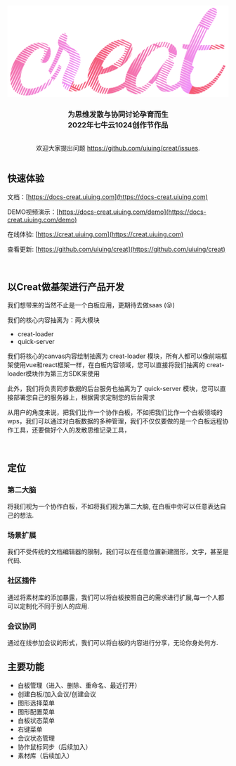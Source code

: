 <div align="center" style="display:flex;flex-direction:column;">
  <a href="https://creat.uiuing.com">
    <img width="540" src="./front/creat-render/src/routes/Home/components/FixedBanner/banner.png" alt="creat logo" />
  </a>
  <h3>为思维发散与协同讨论孕育而生<br>2022年七牛云1024创作节作品</br>
  </h3>
  <p> 欢迎大家提出问题 <a target="_blank" href="https://github.com/uiuing/creat/issues">https://github.com/uiuing/creat/issues</a>.</p>
</div>

## 快速体验

文档：[https://docs-creat.uiuing.com](https://docs-creat.uiuing.com)

DEMO视频演示：[https://docs-creat.uiuing.com/demo](https://docs-creat.uiuing.com/demo)

在线体验: [https://creat.uiuing.com](https://creat.uiuing.com)

查看更新: [https://github.com/uiuing/creat](https://github.com/uiuing/creat)

<br />


## 以Creat做基架进行产品开发

我们想带来的当然不止是一个白板应用，更期待去做saas (😝)

我们的核心内容抽离为：两大模块
- creat-loader
- quick-server

我们将核心的canvas内容绘制抽离为 creat-loader 模块，所有人都可以像前端框架使用vue和react框架一样，在白板内容领域，您可以直接将我们抽离的 creat-loader模块作为第三方SDK来使用

此外，我们将负责同步数据的后台服务也抽离为了 quick-server 模块，您可以直接部署您自己的服务器上，根据需求定制您的后台需求

从用户的角度来说，把我们比作一个协作白板，不如把我们比作一个白板领域的wps，我们可以通过对白板数据的多种管理，我们不仅仅要做的是一个白板远程协作工具，还要做好个人的发散思维记录工具，



<br />

## 定位

### 第二大脑
将我们视为一个协作白板，不如将我们视为第二大脑, 在白板中你可以任意表达自己的想法.

### 场景扩展

我们不受传统的文档编辑器的限制，我们可以在任意位置新建图形，文字，甚至是代码.

### 社区插件

通过将素材库的添加暴露，我们可以将白板按照自己的需求进行扩展,每一个人都可以定制化不同于别人的应用.

### 会议协同

通过在线参加会议的形式，我们可以将白板的内容进行分享，无论你身处何方.

## 主要功能

* 白板管理（进入、删除、重命名、最近打开）
* 创建白板/加入会议/创建会议
* 图形选择菜单
* 图形配置菜单
* 白板状态菜单
* 右键菜单
* 会议状态管理
* 协作鼠标同步（后续加入）
* 素材库（后续加入）
